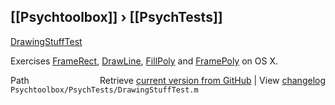 ## [[Psychtoolbox]] &#8250; [[PsychTests]]

[DrawingStuffTest](DrawingStuffTest)  
  
Exercises [FrameRect](FrameRect), [DrawLine](DrawLine),  [FillPoly](FillPoly) and [FramePoly](FramePoly) on OS X.    




<div class="code_header" style="text-align:right;">
  <span style="float:left;">Path&nbsp;&nbsp;</span> <span class="counter">Retrieve <a href=
  "https://raw.github.com/Psychtoolbox-3/Psychtoolbox-3/beta/Psychtoolbox/PsychTests/DrawingStuffTest.m">current version from GitHub</a> | View <a href=
  "https://github.com/Psychtoolbox-3/Psychtoolbox-3/commits/beta/Psychtoolbox/PsychTests/DrawingStuffTest.m">changelog</a></span>
</div>
<div class="code">
  <code>Psychtoolbox/PsychTests/DrawingStuffTest.m</code>
</div>

